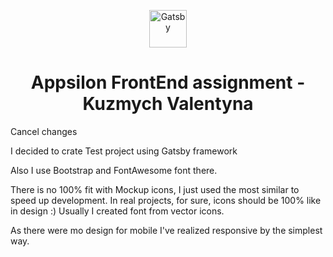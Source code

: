 
<p align="center">
  <a href="https://www.gatsbyjs.com">
    <img alt="Gatsby" src="https://www.gatsbyjs.com/Gatsby-Monogram.svg" width="60" />
  </a>
</p>
<h1 align="center">
  Appsilon FrontEnd assignment - Kuzmych Valentyna
</h1>Cancel changes

I decided to crate Test project using Gatsby framework

Also I use Bootstrap and FontAwesome font there.

There is no 100% fit with Mockup icons, I just used the most similar to speed up development.
In real projects, for sure, icons should be 100% like in design :) Usually I created font from vector icons.

As there were mo design for mobile I've realized responsive by the simplest way.



